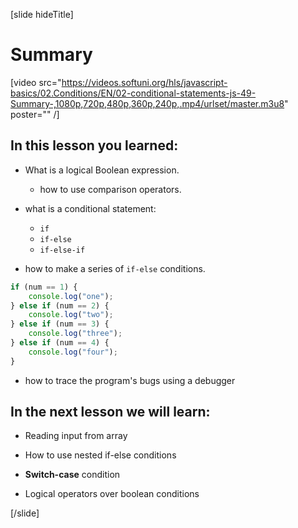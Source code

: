 [slide hideTitle]
# Summary

[video src="https://videos.softuni.org/hls/javascript-basics/02.Conditions/EN/02-conditional-statements-js-49-Summary-,1080p,720p,480p,360p,240p,.mp4/urlset/master.m3u8" poster="" /]

## In this lesson you learned:

- What is a logical Boolean expression. 
   - how to use comparison operators.

- what is a conditional statement: 
   - `if`
   - `if-else`
   - `if-else-if`
- how to make a series of `if-else` conditions.

```js
if (num == 1) {
    console.log("one");
} else if (num == 2) {
    console.log("two");
} else if (num == 3) {
    console.log("three");
} else if (num == 4) {
    console.log("four");
}
```

- how to trace the program's bugs using a debugger

## In the next lesson we will learn:

- Reading input from array

- How to use nested if-else conditions

- **Switch-case** condition

- Logical operators over boolean conditions

[/slide]
